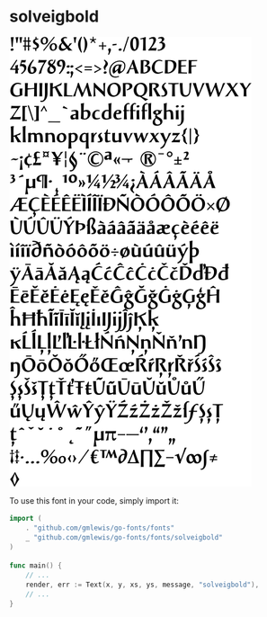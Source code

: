# solveigbold

![solveigbold](solveigbold.png)

To use this font in your code, simply import it:

```go
import (
	. "github.com/gmlewis/go-fonts/fonts"
	_ "github.com/gmlewis/go-fonts/fonts/solveigbold"
)

func main() {
	// ...
	render, err := Text(x, y, xs, ys, message, "solveigbold"),
	// ...
}
```
